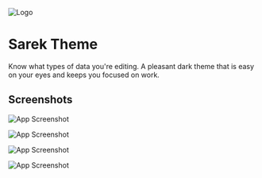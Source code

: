 ![Logo](https://i.postimg.cc/RZh2yBJt/logo-Title.png)

# Sarek Theme

Know what types of data you're editing.
A pleasant dark theme that is easy on your eyes and keeps you focused on work.

## Screenshots

![App Screenshot](https://i.postimg.cc/HsfX1zV0/Screenshot-2024-03-17-133301.png)

![App Screenshot](https://i.postimg.cc/L4QjN2Sb/Screenshot-2024-03-17-133508.png)

![App Screenshot](https://i.postimg.cc/fyPXLj5N/Screenshot-2024-03-17-133642.png)

![App Screenshot](https://i.postimg.cc/qMtyFSMM/screenshot-csharp.png)
